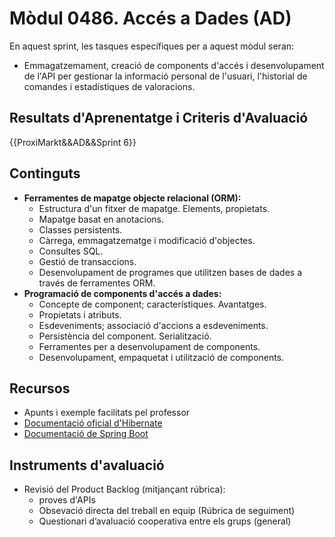 # **Mòdul 0486**. Accés a Dades (AD)

En aquest sprint, les tasques específiques per a aquest mòdul seran:

* Emmagatzemament, creació de components d'accés i desenvolupament de l'API per gestionar la informació personal de l'usuari, l'historial de comandes i estadístiques de valoracions.

## Resultats d'Aprenentatge i Criteris d'Avaluació

{{ProxiMarkt&&AD&&Sprint 6}}

## Continguts

* **Ferramentes de mapatge objecte relacional (ORM):**
    * Estructura d'un fitxer de mapatge. Elements, propietats.
    * Mapatge basat en anotacions.
    * Classes persistents.
    * Càrrega, emmagatzematge i modificació d'objectes.
    * Consultes SQL.
    * Gestió de transaccions.
    * Desenvolupament de programes que utilitzen bases de dades a través de ferramentes ORM.
* **Programació de components d'accés a dades:** 
    * Concepte de component; característiques. Avantatges.
    * Propietats i atributs.
    * Esdeveniments; associació d'accions a esdeveniments.
    * Persistència del component. Serialització.
    * Ferramentes per a desenvolupament de components.
    * Desenvolupament, empaquetat i utilització de components.

## Recursos

* Apunts i exemple facilitats pel professor
* [Documentació oficial d'Hibernate](https://hibernate.org/orm/documentation/7.0/)
* [Documentació de Spring Boot](https://devdocs.io/spring_boot/)

## Instruments d'avaluació

* Revisió del Product Backlog (mitjançant rúbrica):  
    * proves d'APIs
    * Obsevació directa del treball en equip (Rúbrica de seguiment)
    * Questionari d’avaluació cooperativa entre els grups (general)








